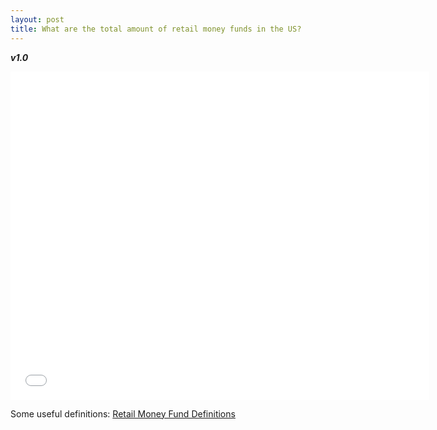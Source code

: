 ```yaml
---
layout: post
title: What are the total amount of retail money funds in the US? 
---
```


**_v1.0_**

<iframe src="//fred.stlouisfed.org/graph/graph-landing.php?g=6EM4&width=670&height=475" scrolling="no" frameborder="0" style="overflow:hidden; width:670px; height:525px;" allowTransparency="true"></iframe>

Some useful definitions: [Retail Money Fund Definitions](https://www.ici.org/mmfs/latest/faqs_money_funds#Whatareretailmoneymarketfunds)
